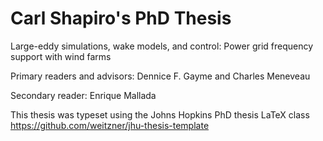Carl Shapiro's PhD Thesis
=================
Large-eddy simulations, wake models, and control: Power grid frequency support with wind farms

Primary readers and advisors: Dennice F. Gayme and Charles Meneveau

Secondary reader: Enrique Mallada

This thesis was typeset using the Johns Hopkins PhD thesis LaTeX class https://github.com/weitzner/jhu-thesis-template
